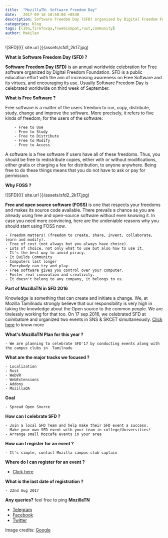 ```yaml
---
title:  "MozillaTN- Software Freedom Day"
date:   2017-09-16 10:50:00 +0530
description: Software Freedom Day (SFD) organized by Digital Freedom Foundation, is an annual worldwide celebration for Free software.
categories: blog
tags: [l10n,firefoxqa,fxwebcompat,rust,community]
author: Makilan
---
```



![SFD]({{ site.url }}/assets/sfd1_2k17.jpg)

**What is Software Freedom Day (SFD) ?**

**Software Freedom Day (SFD)** is an annual worldwide celebration for Free software organized by Digital Freedom Foundation. SFD is a public education effort with the aim of increasing awareness on Free Software and its virtues, and encouraging its use. Usually Software Freedom Day is celebrated worldwide on third week of September.

**What is Free Software ?**

Free software is a matter of the users freedom to run, copy, distribute, study, change and improve the software. More precisely, it refers to five kinds of freedom, for the users of the software:


        - Free to Use
        - Free to Study
        - Free to Distribute
        - Free to Modify
        - Free to Access
        
        
A software is a free software if users have all of these freedoms. Thus, you should be free to redistribute copies, either with or without modifications, either gratis or charging a fee for distribution, to anyone anywhere. Being free to do these things means that you do not have to ask or pay for permission.
  
**Why FOSS ?**

![SFD]({{ site.url }}/assets/sfd2_2k17.jpg)

**Free and open source software (FOSS)** is one that respects your freedoms and makes its source code available. There prevails a chance as you are already using free and open-source software without even knowing it. In case you need more convincing, here are the undeniable reasons why you should start using FOSS now.


    - Freedom matters! (freedom to create, share, invent, collaborate, learn and modify).
    - Free of cost (not always but you always have choice).
    - Lots of choice, not only what to use but also how to use it.
    - It's the best way to avoid piracy.
    - It Builds Community
    - Computers last longer
    - Everybody can try and play.
    - Free software gives you control over your computer.
    - Foster real innovation and creativity.
    - It doesn't belong to any company, it belongs to us.


**Part of MozillaTN in SFD 2016**

Knowledge is something that can create and initiate a change. We, at Mozilla Tamilnadu strongly believe that our responsibility is very high in taking the knowledge about the Open source to the common people. We are tirelessly working for that too.
On 17 sep 2016, we celebrated SFD at coimbatore and organized two events in SNS & SKCET simultaneously. [Click here](https://mozillatn.github.io/blog/Software-Freedom-Day-2016/) to know more

**What's MozillaTN Plan for this year ?**

    - We are planning to celebrate SFD'17 by conducting events along with the campus clubs in  Tamilnadu
    
**What are the major tracks we focused ?**

    - Localization
    - Rust
    - WebVR
    - WebExtensions
    - Addons
    - MozillaQA

**Goal**

    - Spread Open Source

**How can I celebrate SFD ?**  

    - Join a local SFD Team and help make their SFD event a success.
    - Make your own SFD event with your team in college/Universities!
    - Arrange small Mozcafe events in your area

**How can I register for an event ?**

    - It's simple, contact Mozilla campus club captain

**Where do I can register for an event ?**

- [Click here](https://goo.gl/x745rQ)
    
**What is the last date of registration ?**

    - 22nd Aug 2017

**Any queries?** feel free to ping **MozillaTN**

  - [Telegram](https://t.me/mozillatnc)
  - [Facebook](https://www.facebook.com/MozillaTN/)
  - [Twitter](https://twitter.com/mozillaTN)

Image credits: [Google](https://www.google.co.in/search?q=software+freedom+day&source=lnms&tbm=isch&sa=X&ved=0ahUKEwjYkc6W0uPVAhWFtI8KHcNmBhMQ_AUICigB&biw=1366&bih=659)
